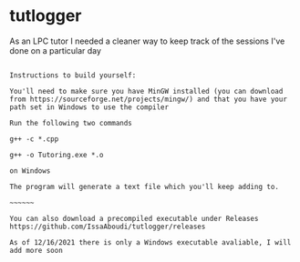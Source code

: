 # tutlogger
As an LPC tutor I needed a cleaner way to keep track of the sessions I've done on a particular day

~~~~~~~

Instructions to build yourself:

You'll need to make sure you have MinGW installed (you can download from https://sourceforge.net/projects/mingw/) and that you have your path set in Windows to use the compiler

Run the following two commands

g++ -c *.cpp

g++ -o Tutoring.exe *.o

on Windows

The program will generate a text file which you'll keep adding to.

~~~~~~

You can also download a precompiled executable under Releases
https://github.com/IssaAboudi/tutlogger/releases

As of 12/16/2021 there is only a Windows executable avaliable, I will add more soon
